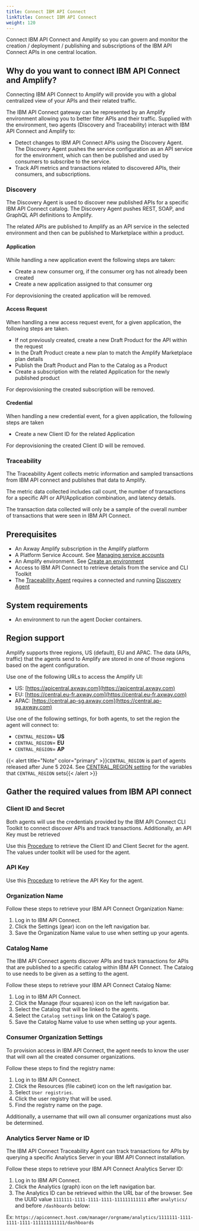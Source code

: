 ```yaml
---
title: Connect IBM API Connect
linkTitle: Connect IBM API Connect
weight: 120
---
```

Connect IBM API Connect and Amplify so you can govern and monitor the creation / deployment / publishing and subscriptions of the IBM API Connect APIs in one central location.

## Why do you want to connect IBM API Connect and Amplify?

Connecting IBM API Connect to Amplify will provide you with a global centralized view of your APIs and their related traffic.

The IBM API Connect gateway can be represented by an Amplify environment allowing you to better filter APIs and their traffic. Supplied with the environment, two agents (Discovery and Traceability) interact with IBM API Connect and Amplify to:

* Detect changes to IBM API Connect APIs using the Discovery Agent. The Discovery Agent pushes the service configuration as an API service for the environment, which can then be published and used by consumers to subscribe to the service.
* Track API metrics and transactions related to discovered APIs, their consumers, and subscriptions.

### Discovery

The Discovery Agent is used to discover new published APIs for a specific IBM API Connect catalog. The Discovery Agent pushes REST, SOAP, and GraphQL API definitions to Amplify.

The related APIs are published to Amplify as an API service in the selected environment and then can be published to Marketplace within a product.

#### Application

While handling a new application event the following steps are taken:

* Create a new consumer org, if the consumer org has not already been created
* Create a new application assigned to that consumer org

For deprovisioning the created application will be removed.

#### Access Request

When handling a new access request event, for a given application, the following steps are taken.

* If not previously created, create a new Draft Product for the API within the request
* In the Draft Product create a new plan to match the Amplify Marketplace plan details
* Publish the Draft Product and Plan to the Catalog as a Product
* Create a subscription with the related Application for the newly published product

For deprovisioning the created subscription will be removed.

#### Credential

When handling a new credential event, for a given application, the following steps are taken

* Create a new Client ID for the related Application

For deprovisioning the created Client ID will be removed.

### Traceability

The Traceability Agent collects metric information and sampled transactions from IBM API connect and publishes that data to Amplify.

The metric data collected includes call count, the number of transactions for a specific API or API/Application combination, and latency details.

The transaction data collected will only be a sample of the overall number of transactions that were seen in IBM API Connect.

## Prerequisites

* An Axway Amplify subscription in the Amplify platform
* A Platform Service Account. See [Managing service accounts](https://docs.axway.com/bundle/platform-management/page/docs/management_guide/organizations/managing_organizations/index.html#managing-service-accounts)
* An Amplify environment. See [Create an environment](/docs/integrate_with_central/cli_central/cli_environments/)
* Access to IBM API Connect to retrieve details from the service and CLI Toolkit
* The [Traceability Agent](#traceability) requires a connected and running [Discovery Agent](#discovery)

## System requirements

* An environment to run the agent Docker containers.

## Region support

Amplify supports three regions, US (default), EU and APAC. The data (APIs, traffic) that the agents send to Amplify are stored in one of those regions based on the agent configuration.

Use one of the following URLs to access the Amplify UI:

* US: [https://apicentral.axway.com](https://apicentral.axway.com)
* EU: [https://central.eu-fr.axway.com](https://central.eu-fr.axway.com)
* APAC: [https://central.ap-sg.axway.com](https://central.ap-sg.axway.com)

Use one of the following settings, for both agents, to set the region the agent will connect to:

* `CENTRAL_REGION`= **US**
* `CENTRAL_REGION`= **EU**
* `CENTRAL_REGION`= **AP**

{{< alert title="Note" color="primary" >}}`CENTRAL_REGION` is part of agents released after June 5 2024. See [CENTRAL_REGION setting](/docs/connect_manage_environ/connected_agent_common_reference/network_traffic#central_region-setting) for the variables that `CENTRAL_REGION` sets{{< /alert >}}

## Gather the required values from IBM API connect

### Client ID and Secret

Both agents will use the credentials provided by the IBM API Connect CLI Toolkit to connect discover APIs and track transactions. Additionally, an API Key must be retrieved

Use this [Procedure](https://www.ibm.com/docs/en/api-connect/10.0.x?topic=toolkit-installing#tasktask_qsv_cgq_nt__steps__1) to retrieve the Client ID and Client Secret for the agent. The values under toolkit will be used for the agent.

### API Key

Use this [Procedure](https://www.ibm.com/docs/en/api-connect/saas?topic=applications-managing-platform-rest-api-keys#taskcapim_mng_apikeys__steps__1) to retrieve the API Key for the agent.

### Organization Name

Follow these steps to retrieve your IBM API Connect Organization Name:

1. Log in to IBM API Connect.
2. Click the Settings (gear) icon on the left navigation bar.
3. Save the Organization Name value to use when setting up your agents.

### Catalog Name

The IBM API Connect agents discover APIs and track transactions for APIs that are published to a specific catalog within IBM API Connect. The Catalog to use needs to be given as a setting to the agent.

Follow these steps to retrieve your IBM API Connect Catalog Name:

1. Log in to IBM API Connect.
2. Click the Manage (four squares) icon on the left navigation bar.
3. Select the Catalog that will be linked to the agents.
4. Select the `Catalog settings` link on the Catalog's page.
5. Save the Catalog Name value to use when setting up your agents.

### Consumer Organization Settings

To provision access in IBM API Connect, the agent needs to know the user that will own all the created consumer organizations.

Follow these steps to find the registry name:

1. Log in to IBM API Connect.
2. Click the Resources (file cabinet) icon on the left navigation bar.
3. Select `User registries`.
4. Click the user registry that will be used.
5. Find the registry name on the page.

Additionally, a username that will own all consumer organizations must also be determined.

### Analytics Server Name or ID

The IBM API Connect Traceability Agent can track transactions for APIs by querying a specific Analytics Server in your IBM API Connect installation.

Follow these steps to retrieve your IBM API Connect Analytics Server ID:

1. Log in to IBM API Connect.
2. Click the Analytics (graph) icon on the left navigation bar.
3. The Analytics ID can be retrieved within the URL bar of the browser. See the UUID value `1111111-1111-1111-1111-111111111111` after `analytics/` and before `/dashboards` below:

Ex: `https://apiconnect.host.com/manager/orgname/analytics/1111111-1111-1111-1111-111111111111/dashboards`
